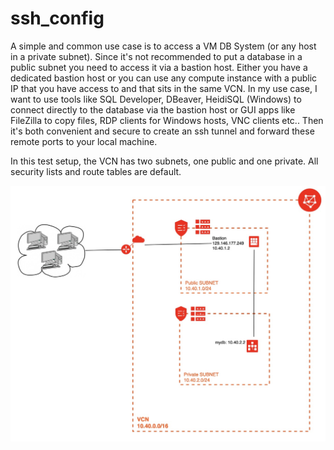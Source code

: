# ssh_config
A simple and common use case is to access a VM DB System (or any host in a private subnet). Since it's not recommended to put a database in a public subnet you need to access it via a bastion host. Either you have a dedicated bastion host or you can use any compute instance with a public IP that you have access to and that sits in the same VCN. In my use case, I want to use tools like SQL Developer, DBeaver, HeidiSQL (Windows) to connect directly to the database via the bastion host or GUI apps like FileZilla to copy files, RDP clients for Windows hosts, VNC clients etc.. Then it's both convenient and secure to create an ssh tunnel and forward these remote ports to your local machine.

In this test setup, the VCN has two subnets, one public and one private. All security lists and route tables are default.

![alt text](https://github.com/sreekanth-kocharlakota/ssh_config/blob/main/bastion_host_usage.jpeg)

